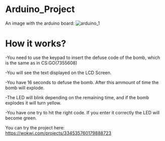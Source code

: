 # Arduino_Project
An image with the arduino board:
![arduino_1](https://user-images.githubusercontent.com/100710098/213484148-303f1954-3394-4bdf-bbe9-86f6dd515d30.PNG)
# **How it works?**
-You need to use the keypad to insert the defuse code of the bomb, which is the same as in CS:GO(7355608)

-You will see the text displayed on the LCD Screen.

-You have 16 seconds to defuse the bomb. After this ammount of time the bomb will explode.

-The LED will blink depending on the remaining time, and if the bomb explodes it will turn yellow.

-You have one try to hit the right code. If you enter it correctly the LED will become green.

You can try the project here: https://wokwi.com/projects/334535760179888723
